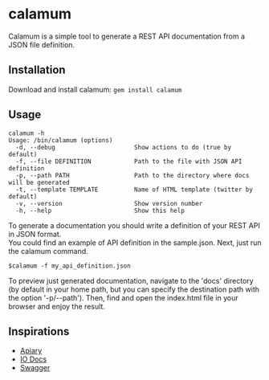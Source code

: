 calamum
=======

Calamum is a simple tool to generate a REST API documentation from a JSON file definition.

## Installation
Download and install calamum: `gem install calamum`

## Usage
```
calamum -h
Usage: /bin/calamum (options)
  -d, --debug                      Show actions to do (true by default)
  -f, --file DEFINITION            Path to the file with JSON API definition
  -p, --path PATH                  Path to the directory where docs will be generated
  -t, --template TEMPLATE          Name of HTML template (twitter by default)
  -v, --version                    Show version number
  -h, --help                       Show this help
```

To generate a documentation you should write a definition of your REST API in JSON format.
<br/>
You could find an example of API definition in the sample.json. Next, just run the calamum command.

    $calamum -f my_api_definition.json
To preview just generated documentation, navigate to the 'docs' directory (by default in your home path, but you can specify the destination path with the option '-p/--path').
Then, find and open the index.html file in your browser and enjoy the result.

## Inspirations
- [Apiary](http://apiary.io/blueprint)
- [IO Docs](https://github.com/mashery/iodocs)
- [Swagger](https://developers.helloreverb.com/swagger)

